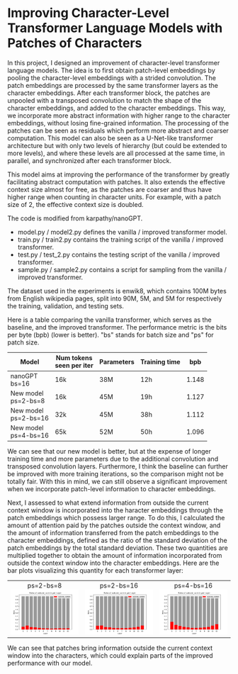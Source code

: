 # Improving Character-Level Transformer Language Models with Patches of Characters

In this project, I designed an improvement of character-level transformer language models. The idea is to first obtain patch-level embeddings by pooling the character-level embeddings with a strided convolution. The patch embeddings are processed by the same transformer layers as the character embeddings. After each transformer block, the patches are unpooled with a transposed convolution to match the shape of the character embeddings, and added to the character embeddings. This way, we incorporate more abstract information with higher range to the character embeddings, without losing fine-grained information. The processing of the patches can be seen as residuals which perform more abstract and coarser computation. This model can also be seen as a U-Net-like transformer architecture but with only two levels of hierarchy (but could be extended to more levels), and where these levels are all processed at the same time, in parallel, and synchronized after each transformer block.

This model aims at improving the performance of the transformer by greatly facilitating abstract computation with patches. It also extends the effective context size almost for free, as the patches are coarser and thus have higher range when counting in character units. For example, with a patch size of 2, the effective context size is doubled.

The code is modified from karpathy/nanoGPT.
- model.py / model2.py defines the vanilla / improved transformer model.
- train.py / train2.py contains the training script of the vanilla / improved transformer.
- test.py / test_2.py contains the testing script of the vanilla / improved transformer.
- sample.py / sample2.py contains a script for sampling from the vanilla / improved transformer.

The dataset used in the experiments is enwik8, which contains 100M bytes from English wikipedia pages, split into 90M, 5M, and 5M for respectively the training, validation, and testing sets.

Here is a table comparing the vanilla transformer, which serves as the baseline, and the improved transformer. The performance metric is the bits per byte (bpb) (lower is better). "bs" stands for batch size and "ps" for patch size.

| Model                     | Num tokens <br> seen per iter | Parameters | Training time | bpb   |
|---------------------------|-------------------------------|------------|---------------|-------|
| nanoGPT <br> bs=16        | 16k                           | 38M        | 12h           | 1.148 |
| New model <br> ps=2-bs=8  | 16k                           | 45M        | 19h           | 1.127 |
| New model <br> ps=2-bs=16 | 32k                           | 45M        | 38h           | 1.112 |
| New model <br> ps=4-bs=16 | 65k                           | 52M        | 50h           | 1.096 |

We can see that our new model is better, but at the expense of longer training time and more parameters due to the additional convolution and transposed convolution layers. Furthermore, I think the baseline can further be improved with more training iterations, so the comparison might not be totally fair. With this in mind, we can still observe a significant improvement when we incorporate patch-level information to character embeddings.

Next, I assessed to what extend information from outside the current context window is incorporated into the haracter embeddings through the patch embeddings which possess larger range. To do this, I calculated the amount of attention paid by the patches outside the context window, and the amount of information transferred from the patch embeddings to the character embeddings, defined as the ratio of the standard deviation of the patch embeddings by the total standard deviation. These two quantities are multiplied together to obtain the amount of information incorporated from outside the context window into the character embeddings. Here are the bar plots visualizing this quantity for each transformer layer:

<table style="table-layout: fixed;">
  <tr>
    <td style="text-align:center;">
      ps=2-bs=8
      <br>
      <img src="stats/outside_contrib-p=2-b=8.png" width="300">
    </td>
    <td style="text-align:center;">
      ps=2-bs=16
      <br>
      <img src="stats/outside_contrib-p=2-b=16.png" width="300">
    </td>
    <td style="text-align:center;">
      ps=4-bs=16
      <br>
      <img src="stats/outside_contrib-p=4-b=16.png" width="300">
    </td>
  </tr>
</table>

We can see that patches bring information outside the current context window into the characters, which could explain parts of the improved performance with our model.